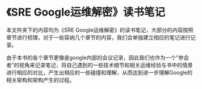 # 《SRE Google运维解密》读书笔记

本文件夹下的内容均为《SRE Google运维解密》的读书笔记，大部分的内容按照章节进行梳理，对于一些容纳几个章节的内容，我们会单独建立相应的笔记进行记录。

由于本书的各个章节更像是google内部的会议记录，因此我们也作为一个”参会者“的视角来记录笔记，将自己遇到的一些技术细节和相关运维经验与书中的情景进行相应的对比，产生出相应的一些碰撞和理解，从而达到进一步理解Google的相关架构和架构产生的过程。